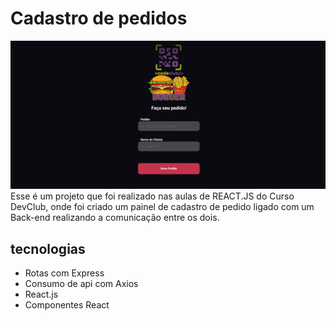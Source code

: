 # Cadastro de pedidos 
![Imagem da home do app de cadastro de pedidos de uma Hamburgueria](https://github.com/JadsonPS/Cadastro-burger/blob/main/2024-01-22.png)
Esse é um projeto que foi realizado nas aulas de REACT.JS do Curso DevClub, onde foi criado um painel de cadastro de pedido ligado com um Back-end realizando a comunicação entre os dois.

## tecnologias
- Rotas com Express
- Consumo de api com Axios
- React.js
- Componentes React

